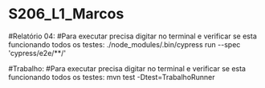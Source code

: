 # S206_L1_Marcos

#Relatório 04:
#Para executar precisa digitar no terminal e verificar se esta funcionando todos os testes:
./node_modules/.bin/cypress run --spec 'cypress/e2e/**/'

#Trabalho:
#Para executar precisa digitar no terminal e verificar se esta funcionando todos os testes:
mvn test -Dtest=TrabalhoRunner
